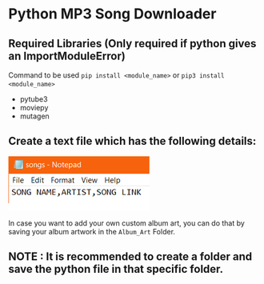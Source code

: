 # Python MP3 Song Downloader


## Required Libraries (Only required if python gives an ImportModuleError)
Command to be used `pip install <module_name>` or `pip3 install <module_name>`
- pytube3
- moviepy
- mutagen

## Create a text file which has the following details:

![Text File](https://raw.githubusercontent.com/Vignesh-Venkatesh/python-mp3-song-downloader/main/text%20file%20ss.png "Text File SS")



In case you want to add your own custom album art, you can do that by saving your album artwork in the `Album_Art` Folder.

## NOTE : It is recommended to create a folder and save the python file in that specific folder.
